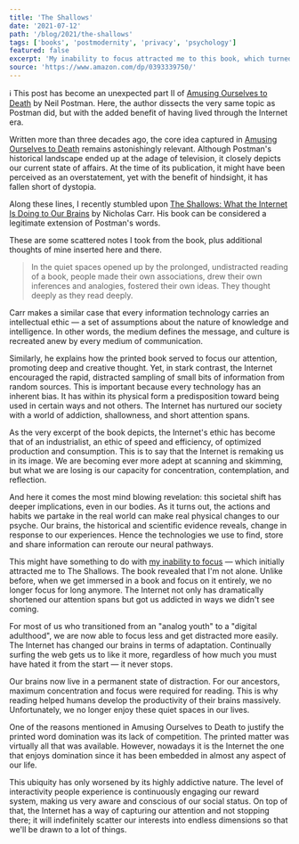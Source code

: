 ```yaml
---
title: 'The Shallows'
date: '2021-07-12'
path: '/blog/2021/the-shallows'
tags: ['books', 'postmodernity', 'privacy', 'psychology']
featured: false
excerpt: 'My inability to focus attracted me to this book, which turned out to be a natural extension of Amusing Ourselves to Death. It revealed that, unlike before, when we get immersed in any activity we no longer focus for long anymore.'
source: 'https://www.amazon.com/dp/0393339750/'
---
```


ℹ️ This post has become an unexpected part II of [Amusing Ourselves to Death](/blog/2021/amusing-ourselves-to-death) by Neil Postman. Here, the author dissects the very same topic as Postman did, but with the added benefit of having lived through the Internet era.

Written more than three decades ago, the core idea captured in [Amusing Ourselves to Death](/blog/2021/amusing-ourselves-to-death) remains astonishingly relevant. Although Postman's historical landscape ended up at the adage of television, it closely depicts our current state of affairs. At the time of its publication, it might have been perceived as an overstatement, yet with the benefit of hindsight, it has fallen short of dystopia.

Along these lines, I recently stumbled upon [The Shallows: What the Internet Is Doing to Our Brains](https://www.amazon.com/dp/0393339750/) by Nicholas Carr. His book can be considered a legitimate extension of Postman's words.

These are some scattered notes I took from the book, plus additional thoughts of mine inserted here and there.

> In the quiet spaces opened up by the prolonged, undistracted reading of a book, people made their own associations, drew their own inferences and analogies, fostered their own ideas. They thought deeply as they read deeply.

Carr makes a similar case that every information technology carries an intellectual ethic ― a set of assumptions about the nature of knowledge and intelligence. In other words, the medium defines the message, and culture is recreated anew by every medium of communication.

Similarly, he explains how the printed book served to focus our attention, promoting deep and creative thought. Yet, in stark contrast, the Internet encouraged the rapid, distracted sampling of small bits of information from random sources. This is important because every technology has an inherent bias. It has within its physical form a predisposition toward being used in certain ways and not others. The Internet has nurtured our society with a world of addiction, shallowness, and short attention spans.

As the very excerpt of the book depicts, the Internet's ethic has become that of an industrialist, an ethic of speed and efficiency, of optimized production and consumption. This is to say that the Internet is remaking us in its image. We are becoming ever more adept at scanning and skimming, but what we are losing is our capacity for concentration, contemplation, and reflection.

And here it comes the most mind blowing revelation: this societal shift has deeper implications, even in our bodies. As it turns out, the actions and habits we partake in the real world can make real physical changes to our psyche. Our brains, the historical and scientific evidence reveals, change in response to our experiences. Hence the technologies we use to find, store and share information can reroute our neural pathways.

This might have something to do with [my inability to focus](/blog/2019/attention-deprived) — which initially attracted me to The Shallows. The book revealed that I'm not alone. Unlike before, when we get immersed in a book and focus on it entirely, we no longer focus for long anymore. The Internet not only has dramatically shortened our attention spans but got us addicted in ways we didn't see coming.

For most of us who transitioned from an "analog youth" to a "digital adulthood", we are now able to focus less and get distracted more easily. The Internet has changed our brains in terms of adaptation. Continually surfing the web gets us to like it more, regardless of how much you must have hated it from the start — it never stops.

Our brains now live in a permanent state of distraction. For our ancestors, maximum concentration and focus were required for reading. This is why reading helped humans develop the productivity of their brains massively. Unfortunately, we no longer enjoy these quiet spaces in our lives.

One of the reasons mentioned in Amusing Ourselves to Death to justify the printed word domination was its lack of competition. The printed matter was virtually all that was available. However, nowadays it is the Internet the one that enjoys domination since it has been embedded in almost any aspect of our life.

This ubiquity has only worsened by its highly addictive nature. The level of interactivity people experience is continuously engaging our reward system, making us very aware and conscious of our social status. On top of that, the Internet has a way of capturing our attention and not stopping there; it will indefinitely scatter our interests into endless dimensions so that we'll be drawn to a lot of things.
